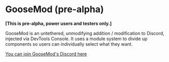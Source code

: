 # GooseMod (pre-alpha)

**[This is pre-alpha, power users and testers only.]**

GooseMod is an untethered, unmodifying addition / modification to Discord, injected via DevTools Console. It uses a module system to divide up components so users can individually select what they want.

[You can join GooseMod's Discord here](https://discord.gg/neMncS2)